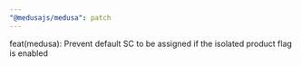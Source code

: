 ```yaml
---
"@medusajs/medusa": patch
---
```


feat(medusa): Prevent default SC to be assigned if the isolated product flag is enabled
